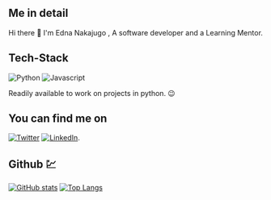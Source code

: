 ## Me in detail 

Hi there 👋 I'm Edna Nakajugo , A software developer and a Learning Mentor.

## Tech-Stack

<img alt="Python" src="https://img.shields.io/badge/python%20-%2314354C.svg?&style=flat&logo=python&logoColor=white"/>        <img alt="Javascript" src="https://img.shields.io/badge/javascript%20-%2314354C.svg?&style=flat&logo=javascript&logoColor=white"/>



Readily available to work on projects in python. 😉

## You can find me on

 [![Twitter][1.2]][1] [![LinkedIn][2.2]][2].

<!-- Icons -->

[1.2]: https://img.shields.io/badge/Twitter-1DA1F2?style=flat&logo=twitter&logoColor=white "twitter"

[2.2]: https://img.shields.io/badge/LinkedIn-0077B5?style=flat&logo=linkedin&logoColor=white "LinkedIn"

<!-- Links to your social media accounts -->

[1]: https://twitter.com/3Nakajugo
[2]: https://www.linkedin.com/in/edna-nakajugo

## Github 💹

[![GitHub stats](https://github-readme-stats.vercel.app/api?username=3Nakajugo&hide=stars&count_private=true&show_icons=true&theme=tokyonight)](https://github.com/3Nakajugo/github-readme-stats)  [![Top Langs](https://github-readme-stats.vercel.app/api/top-langs/?username=3Nakajugo)](https://github.com/3Nakajugo/github-readme-stats)
